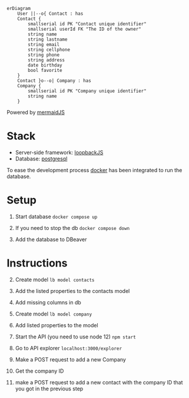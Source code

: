 ```mermaid
erDiagram
    User ||--o{ Contact : has
    Contact {
        smallserial id PK "Contact unique identifier"
        smallserial userId FK "The ID of the owner"
        string name
        string lastname
        string email
        string cellphone
        string phone
        string address
        date birthday
        bool favorite
    }
    Contact }o--o| Company : has
    Company {
        smallserial id PK "Company unique identifier"
        string name
    }
```
Powered by [mermaidJS](https://mermaid-js.github.io/mermaid/#/./entityRelationshipDiagram)

# Stack
- Server-side framework: [loopbackJS](https://loopback.io/doc/en/lb3/index.html)
- Database: [postgresql](https://www.postgresql.org/docs/
)

To ease the development process [docker](https://docs.docker.com/get-started/) has been integrated to run the database.

# Setup

1. Start database
`docker compose up`

2. If you need to stop the db
`docker compose down`

3. Add the database to DBeaver

# Instructions

2. Create model
`lb model contacts`

3. Add the listed properties to the contacts model

4. Add missing columns in db

5. Create model
`lb model company`

6. Add listed properties to the model

7. Start the API (you need to use node 12)
`npm start`

8. Go to API explorer
`localhost:3000/explorer`

9. Make a POST request to add a new Company

10. Get the company ID

11. make a POST request to add a new contact with the company ID that you got in the previous step
